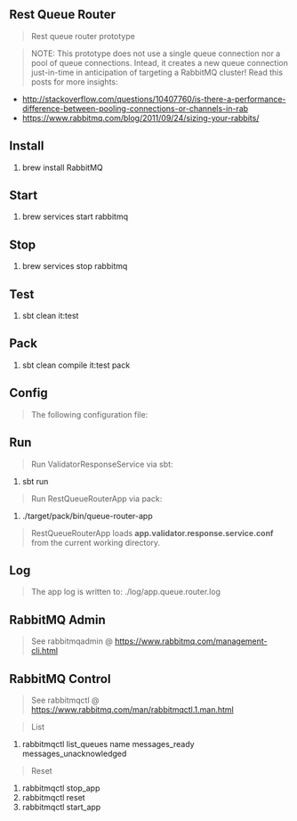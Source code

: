 Rest Queue Router
--------------------------
>Rest queue router prototype

>NOTE: This prototype does not use a single queue connection nor a pool
of queue connections. Intead, it creates a new queue connection just-in-time
in anticipation of targeting a RabbitMQ cluster! Read this posts for more
insights:

* http://stackoverflow.com/questions/10407760/is-there-a-performance-difference-between-pooling-connections-or-channels-in-rab
* https://www.rabbitmq.com/blog/2011/09/24/sizing-your-rabbits/

Install
-------
1. brew install RabbitMQ

Start
-----
1. brew services start rabbitmq

Stop
----
1. brew services stop rabbitmq

Test
----
1. sbt clean it:test

Pack
----
1. sbt clean compile it:test pack

Config
------
> The following configuration file:

Run
---
>Run ValidatorResponseService via sbt:

1. sbt run

>Run RestQueueRouterApp via pack:

1. ./target/pack/bin/queue-router-app

>RestQueueRouterApp loads **app.validator.response.service.conf** from the current working directory.

Log
---
>The app log is written to: ./log/app.queue.router.log

RabbitMQ Admin
--------------
>See rabbitmqadmin @ https://www.rabbitmq.com/management-cli.html

RabbitMQ Control
----------------
>See rabbitmqctl @ https://www.rabbitmq.com/man/rabbitmqctl.1.man.html

>List

1. rabbitmqctl list_queues name messages_ready messages_unacknowledged

>Reset

1. rabbitmqctl stop_app
2. rabbitmqctl reset
3. rabbitmqctl start_app
